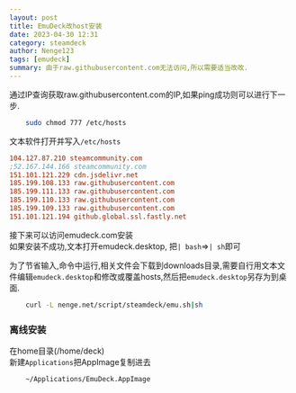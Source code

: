 ```yaml
---
layout: post
title: EmuDeck改host安装
date: 2023-04-30 12:31
category: steamdeck
author: Nenge123
tags: [emudeck]
summary: 由于raw.githubusercontent.com无法访问,所以需要适当改改.
---
```


通过IP查询获取raw.githubusercontent.com的IP,如果ping成功则可以进行下一步.

```sh
    sudo chmod 777 /etc/hosts
```

文本软件打开并写入`/etc/hosts`

```ini
104.127.87.210 steamcommunity.com
;52.167.144.166 steamcommunity.com
151.101.121.229 cdn.jsdelivr.net
185.199.108.133 raw.githubusercontent.com 
185.199.111.133 raw.githubusercontent.com 
185.199.110.133 raw.githubusercontent.com 
185.199.109.133 raw.githubusercontent.com
151.101.121.194 github.global.ssl.fastly.net

```

接下来可以访问emudeck.com安装   
如果安装不成功,文本打开emudeck.desktop, 把`| bash`=>`| sh`即可


为了节省输入,命令中运行,相关文件会下载到downloads目录,需要自行用文本文件编辑`emudeck.desktop`和修改或覆盖hosts,然后把`emudeck.desktop`另存为到桌面.

```sh
    curl -L nenge.net/script/steamdeck/emu.sh|sh
```

### 离线安装

在home目录(/home/deck)  
新建`Applications`把AppImage复制进去

```sh
    ~/Applications/EmuDeck.AppImage
```
